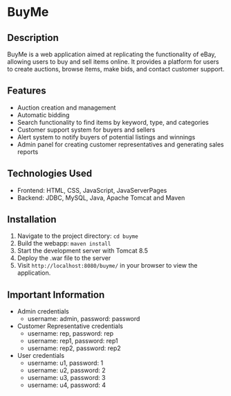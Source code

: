 # BuyMe 

## Description
BuyMe is a web application aimed at replicating the functionality of eBay, allowing users to buy and sell items online. It provides a platform for users to create auctions, browse items, make bids, and contact customer support.

## Features
- Auction creation and management
- Automatic bidding 
- Search functionality to find items by keyword, type, and categories
- Customer support system for buyers and sellers
- Alert system to notify buyers of potential listings and winnings
- Admin panel for creating customer representatives and generating sales reports

## Technologies Used
- Frontend: HTML, CSS, JavaScript, JavaServerPages
- Backend: JDBC, MySQL, Java, Apache Tomcat and Maven

## Installation
1. Navigate to the project directory: `cd buyme`
2. Build the webapp: `maven install`
3. Start the development server with Tomcat 8.5
4. Deploy the .war file to the server
5. Visit `http://localhost:8080/buyme/` in your browser to view the application.

## Important Information
- Admin credentials 
  - username: admin, password: password
- Customer Representative credentials 
  - username: rep, password: rep
  - username: rep1, password: rep1
  - username: rep2, password: rep2
- User credentials
  - username: u1, password: 1
  - username: u2, password: 2
  - username: u3, password: 3
  - username: u4, password: 4